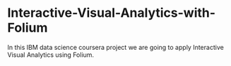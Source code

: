 # Interactive-Visual-Analytics-with-Folium
In this IBM data science coursera project we are going to apply Interactive Visual Analytics using Folium.
